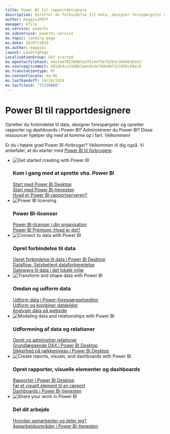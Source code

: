 ```yaml
---
title: Power BI til rapportdesignere
description: Opretter du forbindelse til data, designer forespørgsler og opretter rapporter og dashboards i Power BI? Er du Power BI-administrator?
author: maggiesMSFT
manager: kfile
ms.service: powerbi
ms.subservice: powerbi-service
ms.topic: landing-page
ms.date: 10/07/2019
ms.author: maggies
layout: LandingPage
LocalizationGroup: Get started
ms.openlocfilehash: 4defed78228805a3f61447def82b3c3d406103d3
ms.sourcegitcommit: d02de4ca33d865aee3e3e764b98f221950cb0a10
ms.translationtype: HT
ms.contentlocale: da-DK
ms.lasthandoff: 10/10/2019
ms.locfileid: "72239886"
---
```

# <a name="power-bi-for-report-designers"></a>Power BI til rapportdesignere

Opretter du forbindelse til data, designer forespørgsler og opretter rapporter og dashboards i Power BI? Administrerer du Power BI? Disse ressourcer hjælper dig med at komme op i fart. Velkommen!

Er du i højere grad Power BI-forbruger? Velkommen til dig også. Vi anbefaler, at du starter med [Power BI til forbrugere](consumer/power-bi-consumer-landing.md).

<ul class="panelContent cardsF"> 
            <li> 
                  <div class="cardSize"> 
                        <div class="cardPadding"> 
                              <div class="card"> 
                                    <div class="cardImageOuter">
                                          <div class="cardImage">
                                                <img alt="Get started creating with Power BI" src="media/power-bi-creator-landing/power-bi-designer-get-started.svg" data-linktype="relative-path">
                                          </div>
                                    </div>
                                    <div class="cardText"> 
                                          <h3>Kom i gang med at oprette vha. Power BI</h3> 
                                          <p></p>
                                               <a href="desktop-what-is-desktop.md">Start med Power BI Desktop</a><br/> 
                                               <a href="power-bi-overview.md">Start med Power BI-tjenesten</a><br/> 
                                               <a href="report-server/get-started.md">Hvad er Power BI-rapportserveren?</a>
                                    </div> 
                              </div> 
                        </div> 
                  </div> 
            </li>
            <li> 
                  <div class="cardSize"> 
                        <div class="cardPadding"> 
                              <div class="card"> 
                                    <div class="cardImageOuter">
                                          <div class="cardImage">
                                                <img alt="Power BI licensing" src="media/power-bi-creator-landing/power-bi-designer-licensing.svg" data-linktype="relative-path">
                                          </div>
                                    </div>
                                    <div class="cardText"> 
                                          <h3>Power BI-licenser</h3> 
                                          <p></p>
                                                <a href="service-admin-licensing-organization.md">Power BI-licenser i din organisation</a><br/> 
                                                <a href="service-premium-what-is.md">Power BI Premium: Hvad er det?</a> 
                                    </div> 
                              </div> 
                        </div> 
                  </div> 
            </li>
            <li> 
                  <div class="cardSize"> 
                        <div class="cardPadding"> 
                              <div class="card"> 
                                    <div class="cardImageOuter">
                                          <div class="cardImage">
                                                <img alt="Connect to data with Power BI" src="media/power-bi-creator-landing/power-bi-designer-connect-data.svg" data-linktype="relative-path">
                                          </div>
                                    </div>
                                    <div class="cardText"> 
                                          <h3>Opret forbindelse til data</h3> 
                                          <p></p>
                                                <a href="desktop-quickstart-connect-to-data.md">Opret forbindelse til data i Power BI Desktop</a><br/> 
                                                <a href="service-dataflows-overview.md">Dataflow: Selvbetjent dataforberedelse</a><br/> 
                                                <a href="service-gateway-onprem.md">Gateways til data i det lokale miljø</a>
                                    </div> 
                              </div> 
                        </div> 
                  </div> 
            </li>
            <li> 
                  <div class="cardSize"> 
                        <div class="cardPadding"> 
                              <div class="card"> 
                                    <div class="cardImageOuter">
                                          <div class="cardImage">
                                                <img alt="Transform and shape data with Power BI" src="media/power-bi-creator-landing/power-bi-designer-transform-shape-data.svg" data-linktype="relative-path">
                                          </div>
                                    </div>
                                    <div class="cardText"> 
                                          <h3>Omdan og udform data</h3> 
                                          <p></p>
                                                <a href="desktop-common-query-tasks.md">Udform data i Power-forespørgselseditor</a><br/> 
                                                <a href="desktop-shape-and-combine-data.md">Udform og kombiner datakilder</a><br/> 
                                                <a href="desktop-tutorial-importing-and-analyzing-data-from-a-web-page.md">Analysér data på webside</a>
                                    </div> 
                              </div> 
                        </div> 
                  </div> 
            </li>
            <li> 
                  <div class="cardSize"> 
                        <div class="cardPadding"> 
                              <div class="card"> 
                                    <div class="cardImageOuter">
                                          <div class="cardImage">
                                                <img alt="Modeling data and relationships with Power BI" src="media/power-bi-creator-landing/power-bi-designer-modeling-data-relationships.svg" data-linktype="relative-path">
                                          </div>
                                    </div>
                                    <div class="cardText"> 
                                          <h3>Udformning af data og relationer</h3> 
                                          <p></p>
                                                <a href="desktop-create-and-manage-relationships.md">Opret og administrer relationer</a><br/>
                                                <a href="desktop-quickstart-learn-dax-basics.md">Grundlæggende DAX i Power BI Desktop</a><br/> 
                                                <a href="service-admin-rls.md">Sikkerhed på rækkeniveau i Power BI Desktop</a> 
                                    </div> 
                              </div> 
                        </div> 
                  </div> 
            </li>
            <li> 
                  <div class="cardSize"> 
                        <div class="cardPadding"> 
                              <div class="card"> 
                                    <div class="cardImageOuter">
                                          <div class="cardImage">
                                                <img alt="Create reports, visuals, and dashboards with Power BI" src="media/power-bi-creator-landing/power-bi-designer-create-reports-visuals-dashboards.svg" data-linktype="relative-path">
                                          </div>
                                    </div>
                                    <div class="cardText"> 
                                          <h3>Opret rapporter, visuelle elementer og dashboards</h3> 
                                          <p></p>
                                                <a href="desktop-report-view.md">Rapporter i Power BI Desktop</a><br/> 
                                                <a href="power-bi-report-add-visualizations-i.md">Føj et visuelt element til en rapport</a><br/> 
                                                <a href="service-dashboard-create.md">Dashboards i Power BI-tjenesten</a>
                                    </div> 
                              </div> 
                        </div> 
                  </div> 
            </li>
            <li> 
                  <div class="cardSize"> 
                        <div class="cardPadding"> 
                              <div class="card"> 
                                    <div class="cardImageOuter">
                                          <div class="cardImage">
                                                <img alt="Share your work in Power BI" src="media/power-bi-creator-landing/power-bi-designer-share-work.svg" data-linktype="relative-path">
                                          </div>
                                    </div>
                                    <div class="cardText"> 
                                          <h3>Del dit arbejde</h3> 
                                          <p></p>
                                                <a href="service-how-to-collaborate-distribute-dashboards-reports.md">Hvordan samarbejder og deler jeg?</a><br/>
                                                <a href="service-create-workspaces.md">Apparbejdsområder i Power BI-tjenesten</a> 
                                    </div> 
                              </div> 
                        </div> 
                  </div> 
            </li>
</ul>



